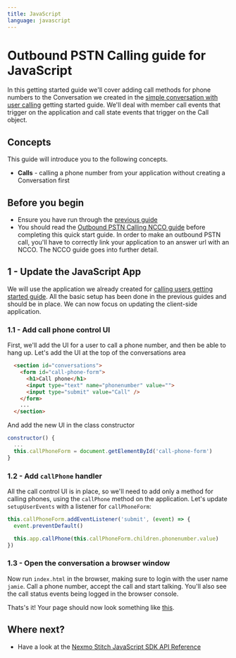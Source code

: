 ```yaml
---
title: JavaScript
language: javascript
---
```


# Outbound PSTN Calling guide for JavaScript

In this getting started guide we'll cover adding call methods for phone numbers to the Conversation we created in the [simple conversation with user calling](/stitch/in-app-voice/guides/calling-users/javascript) getting started guide. We'll deal with member call events that trigger on the application and call state events that trigger on the Call object.

## Concepts

This guide will introduce you to the following concepts.

- **Calls** - calling a phone number from your application without creating a Conversation first

## Before you begin

- Ensure you have run through the [previous guide](/stitch/in-app-voice/guides/calling-users/javascript)
- You should read the [Outbound PSTN Calling NCCO guide](/stitch/in-app-voice/ncco-guide) before completing this quick start guide. In order to make an outbound PSTN call, you'll have to correctly link your application to an answer url with an NCCO. The NCCO guide goes into further detail.


## 1 - Update the JavaScript App

We will use the application we already created for [calling users getting started guide](/stitch/in-app-voice/guides/calling-users/javascript). All the basic setup has been done in the previous guides and should be in place. We can now focus on updating the client-side application.

### 1.1 - Add call phone control UI

First, we'll add the UI for a user to call a phone number, and then be able to hang up. Let's add the UI at the top of the conversations area

```html
  <section id="conversations">
    <form id="call-phone-form">
      <h1>Call phone</h1>
      <input type="text" name="phonenumber" value="">
      <input type="submit" value="Call" />
    </form>
    ...
  </section>
```

And add the new UI in the class constructor

```javascript
constructor() {
  ...
  this.callPhoneForm = document.getElementById('call-phone-form')
}
```


### 1.2 - Add `callPhone` handler

All the call control UI is in place, so we'll need to add only a method for calling phones, using the `callPhone` method on the application. Let's update `setupUserEvents` with a listener for `callPhoneForm`:

```javascript
this.callPhoneForm.addEventListener('submit', (event) => {
  event.preventDefault()

  this.app.callPhone(this.callPhoneForm.children.phonenumber.value)
})
```

### 1.3 - Open the conversation a browser window

Now run `index.html` in the browser, making sure to login with the user name `jamie`. Call a phone number, accept the call and start talking. You'll also see the call status events being logged in the browser console.

Thats's it! Your page should now look something like [this](https://github.com/Nexmo/conversation-js-quickstart/blob/master/examples/calling-phones/index.html).

## Where next?

- Have a look at the <a href="/sdk/stitch/javascript/" target="_blank">Nexmo Stitch JavaScript SDK API Reference</a>

